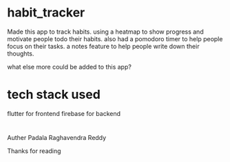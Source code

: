 # habit_tracker

Made this app to track habits. using a heatmap to show progress and motivate people todo their  habits.
also had a pomodoro timer to help people focus on their tasks.
a notes feature to help people write down their thoughts.

what else more could be added to this app?


# tech stack used
flutter for frontend
firebase for backend

#
Auther Padala Raghavendra Reddy

Thanks for reading


